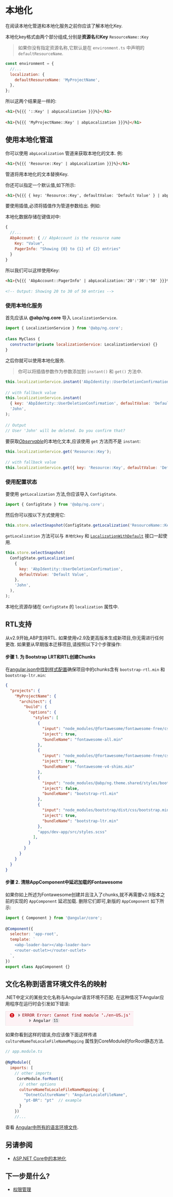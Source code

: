 # 本地化

在阅读本地化管道和本地化服务之前你应该了解本地化Key.

本地化key格式由两个部分组成,分别是**资源名**和**Key**
`ResourceName::Key`

> 如果你没有指定资源名称,它默认是在 `environment.ts` 中声明的 `defaultResourceName`.

```js
const environment = {
  //...
  localization: {
    defaultResourceName: 'MyProjectName',
  },
};
```

所以这两个结果是一样的:

```html
<h1>{%{{{ '::Key' | abpLocalization }}}%}</h1>

<h1>{%{{{ 'MyProjectName::Key' | abpLocalization }}}%}</h1>
```

## 使用本地化管道

你可以使用 `abpLocalization` 管道来获取本地化的文本. 例:

```html
<h1>{%{{{ 'Resource::Key' | abpLocalization }}}%}</h1>
```

管道将用本地化的文本替换Key.

你还可以指定一个默认值,如下所示:

```html
<h1>{%{{{ { key: 'Resource::Key', defaultValue: 'Default Value' } | abpLocalization }}}%}</h1>
```

要使用插值,必须将插值作为管道参数给出. 例如:

本地化数据存储在键值对中:

```js
{
  //...
  AbpAccount: { // AbpAccount is the resource name
    Key: "Value",
    PagerInfo: "Showing {0} to {1} of {2} entries"
  }
}
```

所以我们可以这样使用Key:

```html
<h1>{%{{{ 'AbpAccount::PagerInfo' | abpLocalization:'20':'30':'50' }}}%}</h1>

<!-- Output: Showing 20 to 30 of 50 entries -->
```

### 使用本地化服务

首先应该从 **@abp/ng.core** 导入 `LocalizationService`.

```js
import { LocalizationService } from '@abp/ng.core';

class MyClass {
  constructor(private localizationService: LocalizationService) {}
}
```

之后你就可以使用本地化服务.

> 你可以将插值参数作为参数添加到 `instant()` 和 `get()` 方法中.

```js
this.localizationService.instant('AbpIdentity::UserDeletionConfirmation', 'John');

// with fallback value
this.localizationService.instant(
  { key: 'AbpIdentity::UserDeletionConfirmation', defaultValue: 'Default Value' },
  'John',
);

// Output
// User 'John' will be deleted. Do you confirm that?
```

要获取[_Observable_](https://rxjs.dev/guide/observable)的本地化文本,应该使用 `get` 方法而不是 `instant`:

```js
this.localizationService.get('Resource::Key');

// with fallback value
this.localizationService.get({ key: 'Resource::Key', defaultValue: 'Default Value' });
```

### 使用配置状态

要使用 `getLocalization` 方法,你应该导入 `ConfigState`.

```js
import { ConfigState } from '@abp/ng.core';
```

然后你可以按以下方式使用它:

```js
this.store.selectSnapshot(ConfigState.getLocalization('ResourceName::Key'));
```

`getLocalization` 方法可以与 `本地化key` 和  [`LocalizationWithDefault`](https://github.com/abpframework/abp/blob/dev/npm/ng-packs/packages/core/src/lib/models/config.ts#L34) 接口一起使用.

```js
this.store.selectSnapshot(
  ConfigState.getLocalization(
    {
      key: 'AbpIdentity::UserDeletionConfirmation',
      defaultValue: 'Default Value',
    },
    'John',
  ),
);
```

本地化资源存储在 `ConfigState` 的 `localization` 属性中.

## RTL支持

从v2.9开始,ABP支持RTL. 如果使用v2.9及更高版本生成新项目,你无需进行任何更改. 如果要从早期版本迁移项目,请按照以下2个步骤操作:

#### 步骤 1. 为 Bootstrap LRT和RTL创建Chunks

在[angular.json中找到样式配置](https://angular.io/guide/workspace-config#style-script-config)确保项目中的chunks含有 `bootstrap-rtl.min` 和 `bootstrap-ltr.min`:

```json
{
  "projects": {
    "MyProjectName": {
      "architect": {
        "build": {
          "options": {
            "styles": [
              {
                "input": "node_modules/@fortawesome/fontawesome-free/css/all.min.css",
                "inject": true,
                "bundleName": "fontawesome-all.min"
              },
              {
                "input": "node_modules/@fortawesome/fontawesome-free/css/v4-shims.min.css",
                "inject": true,
                "bundleName": "fontawesome-v4-shims.min"
              },
              {
                "input": "node_modules/@abp/ng.theme.shared/styles/bootstrap-rtl.min.css",
                "inject": false,
                "bundleName": "bootstrap-rtl.min"
              },
              {
                "input": "node_modules/bootstrap/dist/css/bootstrap.min.css",
                "inject": true,
                "bundleName": "bootstrap-ltr.min"
              },
              "apps/dev-app/src/styles.scss"
            ],
          }
        }
      }
    }
  }
}
```

#### 步骤 2. 清除AppComponent中延迟加载的Fontawesome

如果你如上所述为Fontawesome创建并且注入了chunks,就不再需要v2.9版本之前的实现的 `AppComponent` 延迟加载. 删除它们即可,新版的 `AppComponent` 如下所示:

```js
import { Component } from '@angular/core';

@Component({
  selector: 'app-root',
  template: `
    <abp-loader-bar></abp-loader-bar>
    <router-outlet></router-outlet>
  `,
})
export class AppComponent {}
```

## 文化名称到语言环境文件名的映射

.NET中定义的某些文化名称与Angular语言环境不匹配. 在这种情况下Angular应用程序在运行时会引发如下错误:

![locale-error](./images/locale-error.png)

如果你看到这样的错误,你应该像下面这样传递 `cultureNameToLocaleFileNameMapping` 属性到CoreModule的forRoot静态方法.

```js
// app.module.ts

@NgModule({
  imports: [
    // other imports
     CoreModule.forRoot({
      // other options
      cultureNameToLocaleFileNameMapping: { 
        "DotnetCultureName": "AngularLocaleFileName",
        "pt-BR": "pt"  // example
      }
    })
    //...
```

查看 [Angular中所有的语言环境文件](https://github.com/angular/angular/tree/master/packages/common/locales).

## 另请参阅

* [ASP.NET Core中的本地化](../../Localization.md)

## 下一步是什么?

* [权限管理](./Permission-Management.md)